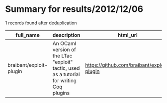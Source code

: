 
# Summary for results/2012/12/06
    
1 records found after deduplication

| full_name | description | html_url | matched_list | matched_count | pushed_at | size | stargazers_count | language | forks_count |
|-------------------------|-------------------------------------------------------------------------------------------|--------------------------------------------|----------------|-----------------|---------------------------|--------|--------------------|------------|---------------|
| braibant/exploit-plugin | An OCaml version of the LTac "exploit" tactic, used as a tutorial for writing Coq plugins | https://github.com/braibant/exploit-plugin | ['exploit'] | 1 | 2012-12-06 21:11:26+00:00 | 136 | 7 | Coq | 2 |
